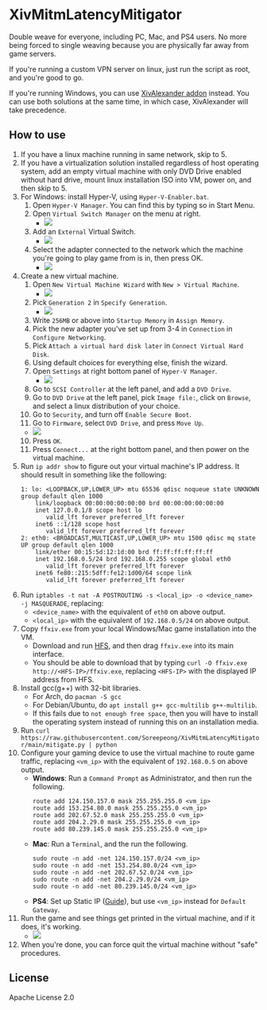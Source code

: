 # XivMitmLatencyMitigator
Double weave for everyone, including PC, Mac, and PS4 users. No more being forced to single weaving because you are physically far away from game servers.

If you're running a custom VPN server on linux, just run the script as root, and you're good to go.

If you're running Windows, you can use [XivAlexander addon](https://github.com/Soreepeong/XivAlexander) instead. You can use both solutions at the same time, in which case, XivAlexander will take precedence. 

## How to use
1. If you have a linux machine running in same network, skip to 5.
2. If you have a virtualization solution installed regardless of host operating system, add an empty virtual machine with only DVD Drive enabled without hard drive, mount linux installation ISO into VM, power on, and then skip to 5.
3. For Windows: install Hyper-V, using `Hyper-V-Enabler.bat`.
   1. Open `Hyper-V Manager`. You can find this by typing so in Start Menu.
   2. Open `Virtual Switch Manager` on the menu at right.
      * ![](img/hv1.png)
   3. Add an `External` Virtual Switch.
      * ![](img/hv2.png)
   4. Select the adapter connected to the network which the machine you're going to play game from is in, then press OK.
      * ![](img/hv3.png)
4. Create a new virtual machine.
   1. Open `New Virtual Machine Wizard` with `New > Virtual Machine`.
      * ![](img/hv4.png)
   2. Pick `Generation 2` in `Specify Generation`.
      * ![](img/hv5.png)
   3. Write `256MB` or above into `Startup Memory` in `Assign Memory`.
   4. Pick the new adapter you've set up from 3-4 in `Connection` in `Configure Networking`.
   5. Pick `Attach a virtual hard disk later` in `Connect Virtual Hard Disk`.
   6. Using default choices for everything else, finish the wizard.
   7. Open `Settings` at right bottom panel of `Hyper-V Manager`.
      * ![](img/hv6.png)
   8. Go to `SCSI Controller` at the left panel, and add a `DVD Drive`.
   9. Go to `DVD Drive` at the left panel, pick `Image file:`, click on `Browse`, and select a linux distribution of your choice.
   10. Go to `Security`, and turn off `Enable Secure Boot`.
   11. Go to `Firmware`, select `DVD Drive`, and press `Move Up`.
   * ![](img/hv7.png)
   10. Press `OK`.
   11. Press `Connect...` at the right bottom panel, and then power on the virtual machine.
5. Run `ip addr show` to figure out your virtual machine's IP address. It should result in something like the following:
   ```
   1: lo: <LOOPBACK,UP,LOWER_UP> mtu 65536 qdisc noqueue state UNKNOWN group default qlen 1000
       link/loopback 00:00:00:00:00:00 brd 00:00:00:00:00:00
       inet 127.0.0.1/8 scope host lo
          valid_lft forever preferred_lft forever
       inet6 ::1/128 scope host
          valid_lft forever preferred_lft forever
   2: eth0: <BROADCAST,MULTICAST,UP,LOWER_UP> mtu 1500 qdisc mq state UP group default qlen 1000
       link/ether 00:15:5d:12:1d:00 brd ff:ff:ff:ff:ff:ff
       inet 192.168.0.5/24 brd 192.168.0.255 scope global eth0
          valid_lft forever preferred_lft forever
       inet6 fe80::215:5dff:fe12:1d00/64 scope link
          valid_lft forever preferred_lft forever
   ```
6. Run `iptables -t nat -A POSTROUTING -s <local_ip> -o <device_name> -j MASQUERADE`, replacing:
   * `<device_name>` with the equivalent of `eth0` on above output.
   * `<local_ip>` with the equivalent of `192.168.0.5/24` on above output.
7. Copy `ffxiv.exe` from your local Windows/Mac game installation into the VM.
   * Download and run [HFS](https://www.rejetto.com/hfs/?f=dl), and then drag `ffxiv.exe` into its main interface.
   * You should be able to download that by typing `curl -O ffxiv.exe http://<HFS-IP>/ffxiv.exe`, replacing `<HFS-IP>`
     with the displayed IP address from HFS.
8. Install gcc(g++) with 32-bit libraries.
   * For Arch, do `pacman -S gcc`
   * For Debian/Ubuntu, do `apt install g++ gcc-multilib g++-multilib`.
   * If this fails due to `not enough free space`, then you will have to install the operating system instead of running this on an installation media.
9. Run `curl https://raw.githubusercontent.com/Soreepeong/XivMitmLatencyMitigator/main/mitigate.py | python`
10. Configure your gaming device to use the virtual machine to route game traffic, replacing `<vm_ip>` with the equivalent of `192.168.0.5` on above output.
    * **Windows**: Run a `Command Prompt` as Administrator, and then run the following.
      ```
      route add 124.150.157.0 mask 255.255.255.0 <vm_ip>
      route add 153.254.80.0 mask 255.255.255.0 <vm_ip>
      route add 202.67.52.0 mask 255.255.255.0 <vm_ip>
      route add 204.2.29.0 mask 255.255.255.0 <vm_ip>
      route add 80.239.145.0 mask 255.255.255.0 <vm_ip>
      ```
    * **Mac**: Run a `Terminal`, and the run the following.
      ```
      sudo route -n add -net 124.150.157.0/24 <vm_ip>
      sudo route -n add -net 153.254.80.0/24 <vm_ip>
      sudo route -n add -net 202.67.52.0/24 <vm_ip>
      sudo route -n add -net 204.2.29.0/24 <vm_ip>
      sudo route -n add -net 80.239.145.0/24 <vm_ip>
      ```
    * **PS4**: Set up Static IP ([Guide](https://www.linksys.com/gb/support-article?articleNum=216429)), but use `<vm_ip>` instead for `Default Gateway`.
11. Run the game and see things get printed in the virtual machine, and if it does, it's working.
    * ![](img/running.png)
12. When you're done, you can force quit the virtual machine without "safe" procedures.

## License
Apache License 2.0
